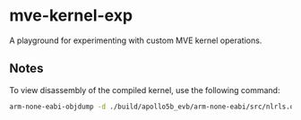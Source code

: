 # mve-kernel-exp

A playground for experimenting with custom MVE kernel operations.

## Notes

To view disassembly of the compiled kernel, use the following command:

```bash
arm-none-eabi-objdump -d ./build/apollo5b_evb/arm-none-eabi/src/nlrls.o
```
